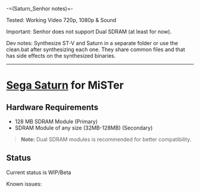 -=(Saturn_Senhor notes)=-

Tested: Working Video 720p, 1080p & Sound

Important: Senhor does not support Dual SDRAM (at least for now).

Dev notes: Synthesize ST-V and Saturn in a separate folder or use the clean.bat
after synthesizing each one. They share common files and that has side effects on the synthesized binaries.

___
# [Sega Saturn](https://en.wikipedia.org/wiki/Sega_Saturn) for MiSTer

## Hardware Requirements

- 128 MB SDRAM Module (Primary)
- SDRAM Module of any size (32MB-128MB) (Secondary)

> **Note:** Dual SDRAM modules is recommended for better compatibility.

## Status

Current status is WIP/Beta

Known issues:

